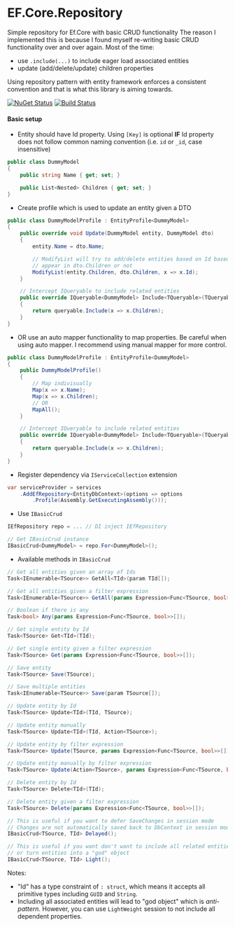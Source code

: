 # EF.Core.Repository

Simple repository for Ef.Core with basic CRUD functionality
The reason I implemented this is because I found myself re-writing basic CRUD functionality over and over again. Most of the time:
- use `.include(...)` to include eager load associated entities
- update (add/delete/update) children properties

Using repository pattern with entity framework enforces a consistent convention and that is what this library is aiming towards.

[![NuGet Status](https://img.shields.io/nuget/v/SimpleEfCoreRepository.svg)](https://www.nuget.org/packages/SimpleEfCoreRepository/)
[![Build Status](https://travis-ci.com/amir734jj/ef-core-repository.svg?branch=master)](https://travis-ci.com/amir734jj/ef-core-repository)

#### Basic setup

- Entity should have Id property. Using `[Key]` is optional **IF** Id property does not follow common naming convention (i.e. `id` or `_id`, case insensitive)
```c#
public class DummyModel
{
    public string Name { get; set; }

    public List<Nested> Children { get; set; }
}
```

- Create profile which is used to update an entity given a DTO

```c#
public class DummyModelProfile : EntityProfile<DummyModel> 
{
    public override void Update(DummyModel entity, DummyModel dto)
    {
        entity.Name = dto.Name;

        // ModifyList will try to add/delete entities based on Id based on whether they
        // appear in dto.Children or not 
        ModifyList(entity.Children, dto.Children, x => x.Id);
    }

    // Intercept IQueryable to include related entities
    public override IQueryable<DummyModel> Include<TQueryable>(TQueryable queryable) where TQueryable : IQueryable<DummyModel>
    {
        return queryable.Include(x => x.Children);
    }
}
```

- OR use an auto mapper functionality to map properties. Be careful when using auto mapper. I recommend using manual mapper for more control.

```c#
public class DummyModelProfile : EntityProfile<DummyModel> 
{
    public DummyModelProfile()
    {
        // Map indivisually
        Map(x => x.Name);
        Map(x => x.Children);
        // OR
        MapAll();
    }

    // Intercept IQueryable to include related entities
    public override IQueryable<DummyModel> Include<TQueryable>(TQueryable queryable) where TQueryable : IQueryable<DummyModel>
    {
        return queryable.Include(x => x.Children);
    }
}
```

- Register dependency via `IServiceCollection` extension

```c#
var serviceProvider = services
    .AddEfRepository<EntityDbContext>(options => options
        .Profile(Assembly.GetExecutingAssembly()));
```

- Use `IBasicCrud`
```c#
IEfRepository repo = ... // DI inject IEfRepository

// Get IBasicCrud instance
IBasicCrud<DummyModel> = repo.For<DummyModel>();
```

- Available methods in `IBasicCrud`
```c#
// Get all entities given an array of Ids
Task<IEnumerable<TSource>> GetAll<TId>(param TId[]);

// Get all entities given a filter expression
Task<IEnumerable<TSource>> GetAll(params Expression<Func<TSource, bool>>[]);

// Boolean if there is any
Task<bool> Any(params Expression<Func<TSource, bool>>[]);

// Get single entity by Id
Task<TSource> Get<TId>(TId);

// Get single entity given a filter expression
Task<TSource> Get(params Expression<Func<TSource, bool>>[]);

// Save entity
Task<TSource> Save(TSource);

// Save multiple entities
Task<IEnumerable<TSource>> Save(param TSource[]);

// Update entity by Id
Task<TSource> Update<TId>(TId, TSource);

// Update entity manually
Task<TSource> Update<TId>(TId, Action<TSource>);

// Update entity by filter expression
Task<TSource> Update(TSource, params Expression<Func<TSource, bool>>[]);

// Update entity manually by filter expression
Task<TSource> Update(Action<TSource>, params Expression<Func<TSource, bool>>[]);

// Delete entity by Id
Task<TSource> Delete<TId>(TId);

// Delete entity given a filter expression
Task<TSource> Delete(params Expression<Func<TSource, bool>>[]);

// This is useful if you want to defer SaveChanges in session mode
// Changes are not automatically saved back to DbContext in session mode
IBasicCrud<TSource, TId> Delayed();

// This is useful if you want don't want to include all related entities
// or turn entities into a "god" object
IBasicCrud<TSource, TId> Light();
```

Notes:

- "Id" has a type constraint of `: struct`, which means it accepts all primitive types including `GUID` and `String`.
- Including all associated entities will lead to "god object" which is *anti-pattern*. However, you can use `LightWeight` session to not include all dependent properties.
